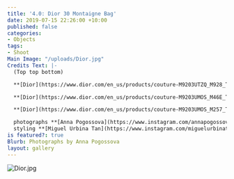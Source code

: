 ```yaml
---
title: '4.0: Dior 30 Montaigne Bag'
date: 2019-07-15 22:26:00 +10:00
published: false
categories:
- Objects
tags:
- Shoot
Main Image: "/uploads/Dior.jpg"
Credits Text: |-
  (Top top bottom)

  **[Dior](https://www.dior.com/en_us/products/couture-M9203UTZQ_M928_TU-30-montaigne-dior-oblique-bag)** 30 Montaigne in oblique jacquard canvas

  **[Dior](https://www.dior.com/en_us/products/couture-M9203UMOS_M46E_TU-30-montaigne-calfskin-bag)** 30 Montaigne in pale pink

  **[Dior](https://www.dior.com/en_us/products/couture-M9203UMOS_M257_TU-30-montaigne-calfskin-bag)** 30 Montaigne in sienna

  photographs **[Anna Pogossova](https://www.instagram.com/annapogossova/)** at **[B&A](https://www.instagram.com/barepsau/)**
  styling **[Miguel Urbina Tan](https://www.instagram.com/miguelurbinatan/)**
is featured?: true
Blurb: Photographs by Anna Pogossova
layout: gallery
---
```


![Dior.jpg](/uploads/Dior.jpg)